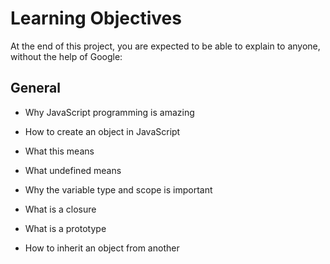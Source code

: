 # Learning Objectives
At the end of this project, you are expected to be able to explain to anyone, without the help of Google:

## General

* Why JavaScript programming is amazing

* How to create an object in JavaScript

* What this means

* What undefined means

* Why the variable type and scope is important

* What is a closure

* What is a prototype

* How to inherit an object from another